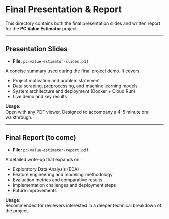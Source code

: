 # Final Presentation & Report

This directory contains both the final presentation slides and written report for the **PC Value Estimator** project.

---

## Presentation Slides

- **File:** `pc-value-estimator-slides.pdf`

A concise summary used during the final project demo. It covers:

- Project motivation and problem statement
- Data scraping, preprocessing, and machine learning models
- System architecture and deployment (Docker + Cloud Run)
- Live demo and key results

**Usage:**  
Open with any PDF viewer. Designed to accompany a 4–5 minute oral walkthrough.

---

## Final Report (to come)

- **File:** `pc-value-estimator-report.pdf`

A detailed write-up that expands on:

- Exploratory Data Analysis (EDA)
- Feature engineering and modeling methodology
- Evaluation metrics and comparative results
- Implementation challenges and deployment steps
- Future improvements

**Usage:**  
Recommended for reviewers interested in a deeper technical breakdown of the project.
